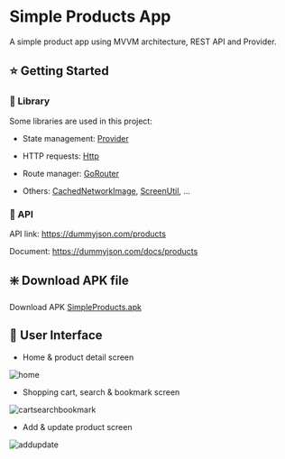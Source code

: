 # Simple Products App

A simple product app using MVVM architecture, REST API and Provider.

## ⭐ Getting Started

### 📖 Library

Some libraries are used in this project:

- State management: [Provider](https://pub.dev/packages/provider)

- HTTP requests: [Http](https://pub.dev/packages/http)

- Route manager: [GoRouter](https://pub.dev/packages/go_router)

- Others: [CachedNetworkImage](https://pub.dev/packages/cached_network_image), [ScreenUtil](https://pub.dev/packages/flutter_screenutil), ...

### 🔗 API

API link: https://dummyjson.com/products

Document: https://dummyjson.com/docs/products

## ❇️ Download APK file

Download APK [SimpleProducts.apk](https://github.com/helkaloic/simple_products/releases/tag/SimpleProduct-v1.0.0)

## 👻 User Interface

- Home & product detail screen

![home](https://github.com/helkaloic/simple_products/assets/59311731/101638e7-3467-42c0-849b-de31ecfd667e)

- Shopping cart, search & bookmark screen

![cartsearchbookmark](https://github.com/helkaloic/simple_products/assets/59311731/d347aba0-1eb6-4609-9a8c-bb409552b446)

- Add & update product screen

![addupdate](https://github.com/helkaloic/simple_products/assets/59311731/e04f3cea-9b1e-431b-82c4-9339ca2d9bc4)




